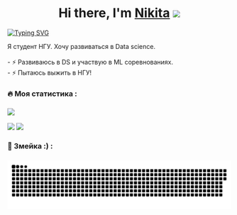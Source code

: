 <h1 align="center">Hi there, I'm <a href="https://github.com/feff2/" target="_blank">Nikita</a> 
<img src="https://github.com/blackcater/blackcater/raw/main/images/Hi.gif" height="32"/></h1>

[![Typing SVG](https://readme-typing-svg.herokuapp.com?color=%2336BCF7&lines=Data+science+NSU+student)](https://git.io/typing-svg)

<p align="left">Я студент НГУ. Хочу развиваться в Data science. <br><br>- ⚡ Развиваюсь в DS и участвую в ML соревнованиях.<br>- ⚡ Пытаюсь выжить в НГУ!<br> 

###

<h3 align="left">🔥   Моя статистика :</h3>

###

![](https://github-profile-summary-cards.vercel.app/api/cards/profile-details?username=feff2&theme=2077)           

![](https://github-profile-summary-cards.vercel.app/api/cards/repos-per-language?username=feff2&theme=2077)           ![](https://github-profile-summary-cards.vercel.app/api/cards/stats?username=feff2&theme=2077)

###

<h3 align="left">🐍   Змейка :) :</h3>

###

###

<p align="center">
 <img width="600" src="assets/github-snake.svg" alt="snake"/>
</p>

###

